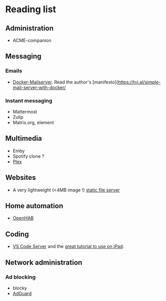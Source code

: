 # Reading list

## Administration

- ACME-companion

## Messaging

### Emails

- [Docker-Mailserver](https://github.com/docker-mailserver/docker-mailserver). Read the author's [manifesto](https://tvi.al/simple-mail-server-with-docker/

### Instant messaging

- Mattermost
- Zulip
- Matrix.org, element

## Multimedia

- Emby
- Spotify clone ?
- [Plex](https://ubuntu.com/appliance/plex)

## Websites

- A very lightweight (<4MB image !) [static file server](https://github.com/halverneus/static-file-server)

## Home automation

- [OpenHAB](https://ubuntu.com/appliance/openhab)

## Coding

- [VS Code Server](https://hub.docker.com/r/codercom/code-server) and the [great tutorial to use on iPad](https://coder.com/docs/code-server/v3.12.0/ipad).

## Network administration

### Ad blocking

- blocky
- [AdGuard](https://ubuntu.com/appliance/adguard)
